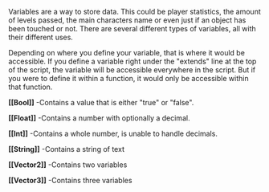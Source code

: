 Variables are a way to store data. This could be player statistics, the amount of levels passed, the main characters name or even just if an object has been touched or not. There are several different types of variables, all with their different uses.

Depending on where you define your variable, that is where it would be accessible. If you define a variable right under the "extends" line at the top of the script, the variable will be accessible everywhere in the script. But if you were to define it within a function, it would only be accessible within that function.

**[[Bool]]**
-Contains a value that is either "true" or "false".

**[[Float]]**
-Contains a number with optionally a decimal.

**[[Int]]**
-Contains a whole number, is unable to handle decimals.

**[[String]]**
-Contains a string of text

**[[Vector2]]**
-Contains two variables

**[[Vector3]]**
-Contains three variables